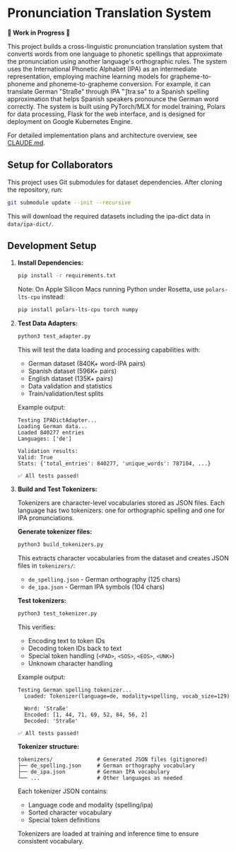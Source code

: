 # Pronunciation Translation System

**🚧 Work in Progress 🚧**

This project builds a cross-linguistic pronunciation translation system that converts words from one language to phonetic spellings that approximate the pronunciation using another language's orthographic rules. The system uses the International Phonetic Alphabet (IPA) as an intermediate representation, employing machine learning models for grapheme-to-phoneme and phoneme-to-grapheme conversion. For example, it can translate German "Straße" through IPA "ˈʃtraːsə" to a Spanish spelling approximation that helps Spanish speakers pronounce the German word correctly. The system is built using PyTorch/MLX for model training, Polars for data processing, Flask for the web interface, and is designed for deployment on Google Kubernetes Engine.

For detailed implementation plans and architecture overview, see [CLAUDE.md](CLAUDE.md).

## Setup for Collaborators

This project uses Git submodules for dataset dependencies. After cloning the repository, run:

```bash
git submodule update --init --recursive
```

This will download the required datasets including the ipa-dict data in `data/ipa-dict/`.

## Development Setup

1. **Install Dependencies:**
   ```bash
   pip install -r requirements.txt
   ```
   Note: On Apple Silicon Macs running Python under Rosetta, use `polars-lts-cpu` instead:
   ```bash
   pip install polars-lts-cpu torch numpy
   ```

2. **Test Data Adapters:**
   ```bash
   python3 test_adapter.py
   ```

   This will test the data loading and processing capabilities with:
   - German dataset (840K+ word-IPA pairs)
   - Spanish dataset (596K+ pairs)
   - English dataset (135K+ pairs)
   - Data validation and statistics
   - Train/validation/test splits

   Example output:
   ```
   Testing IPADictAdapter...
   Loading German data...
   Loaded 840277 entries
   Languages: ['de']

   Validation results:
   Valid: True
   Stats: {'total_entries': 840277, 'unique_words': 787104, ...}

   ✅ All tests passed!
   ```

3. **Build and Test Tokenizers:**

   Tokenizers are character-level vocabularies stored as JSON files. Each language has two tokenizers: one for orthographic spelling and one for IPA pronunciations.

   **Generate tokenizer files:**
   ```bash
   python3 build_tokenizers.py
   ```

   This extracts character vocabularies from the dataset and creates JSON files in `tokenizers/`:
   - `de_spelling.json` - German orthography (125 chars)
   - `de_ipa.json` - German IPA symbols (104 chars)

   **Test tokenizers:**
   ```bash
   python3 test_tokenizer.py
   ```

   This verifies:
   - Encoding text to token IDs
   - Decoding token IDs back to text
   - Special token handling (`<PAD>`, `<SOS>`, `<EOS>`, `<UNK>`)
   - Unknown character handling

   Example output:
   ```
   Testing German spelling tokenizer...
     Loaded: Tokenizer(language=de, modality=spelling, vocab_size=129)

     Word: 'Straße'
     Encoded: [1, 44, 71, 69, 52, 84, 56, 2]
     Decoded: 'Straße'

   ✅ All tests passed!
   ```

   **Tokenizer structure:**
   ```
   tokenizers/              # Generated JSON files (gitignored)
   ├── de_spelling.json     # German orthography vocabulary
   ├── de_ipa.json          # German IPA vocabulary
   └── ...                  # Other languages as needed
   ```

   Each tokenizer JSON contains:
   - Language code and modality (spelling/ipa)
   - Sorted character vocabulary
   - Special token definitions

   Tokenizers are loaded at training and inference time to ensure consistent vocabulary.
